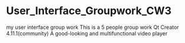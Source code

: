 # User_Interface_Groupwork_CW3
my user interface group work
This is a 5 people group work 
Qt Creator 4.11.1(community)
A good-looking and multifunctional video player
